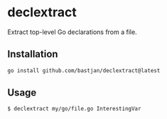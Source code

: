 # declextract

Extract top-level Go declarations from a file.

## Installation

```bash
go install github.com/bastjan/declextract@latest
```

## Usage

```bash
$ declextract my/go/file.go InterestingVar
```

